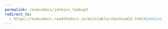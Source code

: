 ```yaml
---
permalink: /numcodecs/jenkins_lookup3
redirect_to:
  - https://numcodecs.readthedocs.io/en/stable/checksum32.html#jenkinslookup3
---
```

